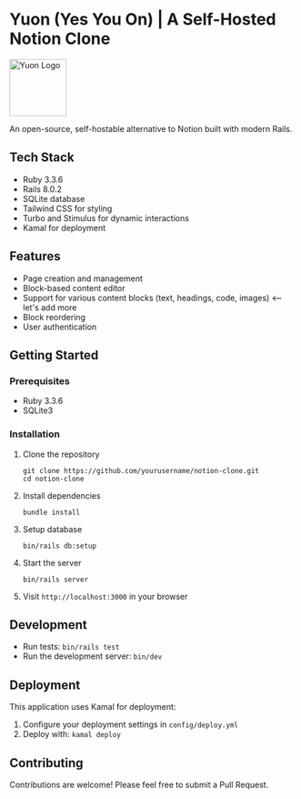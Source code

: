 # Yuon (Yes You On) | A Self-Hosted Notion Clone

<img src="https://woodpecker.rocks/assets/mstile-310x310-ea79ff4f.png" alt="Yuon Logo" width="100" height="100">

An open-source, self-hostable alternative to Notion built with modern Rails.

## Tech Stack

* Ruby 3.3.6
* Rails 8.0.2
* SQLite database
* Tailwind CSS for styling
* Turbo and Stimulus for dynamic interactions
* Kamal for deployment

## Features

* Page creation and management
* Block-based content editor
* Support for various content blocks (text, headings, code, images) <-- let's add more
* Block reordering
* User authentication

## Getting Started

### Prerequisites

* Ruby 3.3.6
* SQLite3

### Installation

1. Clone the repository
   ```
   git clone https://github.com/yourusername/notion-clone.git
   cd notion-clone
   ```

2. Install dependencies
   ```
   bundle install
   ```

3. Setup database
   ```
   bin/rails db:setup
   ```

4. Start the server
   ```
   bin/rails server
   ```

5. Visit `http://localhost:3000` in your browser

## Development

* Run tests: `bin/rails test`
* Run the development server: `bin/dev`

## Deployment

This application uses Kamal for deployment:

1. Configure your deployment settings in `config/deploy.yml`
2. Deploy with: `kamal deploy`

## Contributing

Contributions are welcome! Please feel free to submit a Pull Request.